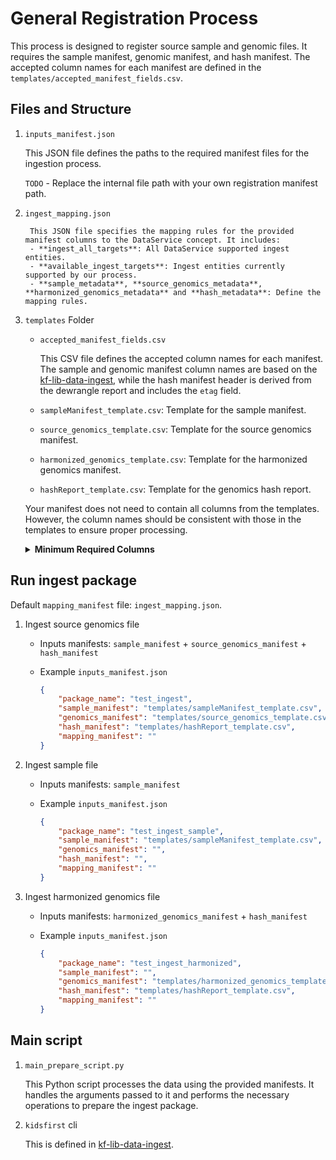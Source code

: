 # General Registration Process

This process is designed to register source sample and genomic files. It requires the sample manifest, genomic manifest, and hash manifest. The accepted column names for each manifest are defined in the `templates/accepted_manifest_fields.csv`. 

## Files and Structure
1. `inputs_manifest.json`
   
    This JSON file defines the paths to the required manifest files for the ingestion process.
    
    `TODO` - Replace the internal file path with your own registration manifest path.

2. `ingest_mapping.json`
    
        This JSON file specifies the mapping rules for the provided manifest columns to the DataService concept. It includes:
        - **ingest_all_targets**: All DataService supported ingest entities.
        - **available_ingest_targets**: Ingest entities currently supported by our process.
        - **sample_metadata**, **source_genomics_metadata**, **harmonized_genomics_metadata** and **hash_metadata**: Define the mapping rules. 
   
3. `templates` Folder
   - `accepted_manifest_fields.csv`
  
        This CSV file defines the accepted column names for each manifest. The sample and genomic manifest column names are based on the [kf-lib-data-ingest](https://github.com/kids-first/kf-lib-data-ingest/blob/master/kf_lib_data_ingest/common/concept_schema.py), while the hash manifest header is derived from the dewrangle report and includes the `etag` field.

   - `sampleManifest_template.csv`: Template for the sample manifest.
   - `source_genomics_template.csv`: Template for the source genomics manifest.
   - `harmonized_genomics_template.csv`: Template for the harmonized genomics manifest.
   - `hashReport_template.csv`: Template for the genomics hash report.
  
    Your manifest does not need to contain all columns from the templates. However, the column names should be consistent with those in the templates to ensure proper processing. 

    <details>
    <summary><strong>Minimum Required Columns</strong></summary>

    ```bash
    sample_manifest: [
        "study_id", # will become CONCEPT.PROJECT.ID.
        "subject_id", # will become CONCEPT.PARTICIPANT.ID.
        "sample_id", # will become CONCEPT.BIOSPECIMEN_GROUP.ID.
        "aliquot_id", # will become CONCEPT.BIOSPECIMEN.ID.
        "tissue_type", # will become CONCEPT.BIOSPECIMEN.TISSUE_TYPE.
        "analyte_type", # will become CONCEPT.BIOSPECIMEN.ANALYTE.
        "visible", # required for every target entities.
        "visibility_reason", # required for every target entities.
        "kf_sequence_center_id", # Optional, but required when registering sample only
        "family_id", # Optional, but required when registering family relationship
        "family_relationship", # Optional, but required when registering family relationship
        "gender", # Optional, but required when registering family relationship
        "is_proband" # Optional, but required when registering family relationship
    ],
    "source_genomics_manifest": [
        "aliquot_id", # used to connect with sample_manifest.
        "kf_sequence_center_id", # will become CONCEPT.SEQUENCING.CENTER.TARGET_SERVICE_ID.
        "sequencing_id", # will become CONCEPT.SEQUENCING.ID.
        "experiment_strategy", # will become CONCEPT.SEQUENCING.STRATEGY.
        "file_path", # will become CONCEPT.GENOMIC_FILE.ID and CONCEPT.GENOMIC_FILE.URL_LIST.
        "visible",  # required for every target entities.
        "visibility_reason"  # required for every target entities.
    ],
    "harmonized_genomics_manifest": [
        "study_id", # will become CONCEPT.PROJECT.ID.
        "kf_sequencing_experiment_id", # will become CONCEPT.SEQUENCING.TARGET_SERVICE_ID.
        "biospecimen_id", # will become CONCEPT.BIOSPECIMEN.TARGET_SERVICE_ID.
        "file_path", # will become CONCEPT.GENOMIC_FILE.ID and CONCEPT.GENOMIC_FILE.URL_LIST.
        "visible",  # required for every target entities.
        "visibility_reason"  # required for every target entities.
    ],
    "hash_manifest": [
        "uri", # will become CONCEPT.GENOMIC_FILE.ID, used to connect with genomics_manifest.
        "sizeInBytes" # will become CONCEPT.GENOMIC_FILE.SIZE.
        # And at least one hash type: etag, md5, sha1, sha256, sha512
    ]
    ```

## Run ingest package
Default `mapping_manifest` file: `ingest_mapping.json`.

1. Ingest source genomics file
    - Inputs manifests:  `sample_manifest` + `source_genomics_manifest` + `hash_manifest`
    - Example `inputs_manifest.json`

        ```JSON
        {
            "package_name": "test_ingest",
            "sample_manifest": "templates/sampleManifest_template.csv",
            "genomics_manifest": "templates/source_genomics_template.csv",
            "hash_manifest": "templates/hashReport_template.csv",
            "mapping_manifest": ""
        }
        ```

2. Ingest sample file
    - Inputs manifests:  `sample_manifest`
    - Example `inputs_manifest.json`

        ```JSON
        {
            "package_name": "test_ingest_sample",
            "sample_manifest": "templates/sampleManifest_template.csv",
            "genomics_manifest": "",
            "hash_manifest": "",
            "mapping_manifest": ""
        }
        ```

3. Ingest harmonized genomics file
    - Inputs manifests:  `harmonized_genomics_manifest` + `hash_manifest`
    - Example `inputs_manifest.json`

        ```JSON
        {
            "package_name": "test_ingest_harmonized",
            "sample_manifest": "",
            "genomics_manifest": "templates/harmonized_genomics_template.csv",
            "hash_manifest": "templates/hashReport_template.csv",
            "mapping_manifest": ""
        }
        ```

## Main script
1. `main_prepare_script.py`
   
   This Python script processes the data using the provided manifests. It handles the arguments passed to it and performs the necessary operations to prepare the ingest package.

2. `kidsfirst` cli

    This is defined in [kf-lib-data-ingest](https://github.com/kids-first/kf-lib-data-ingest/tree/master).

